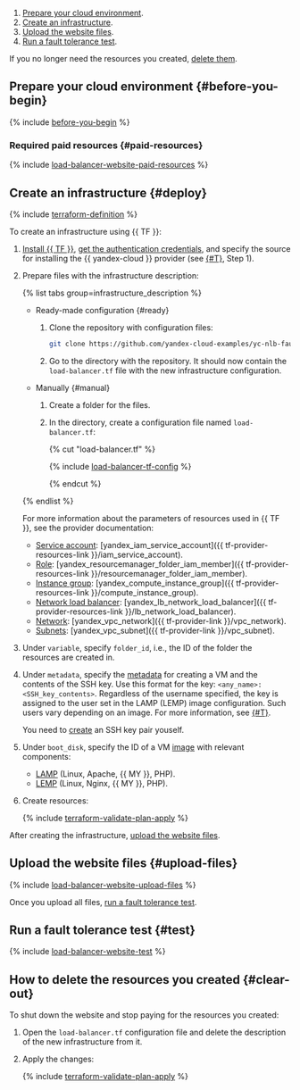 1. [Prepare your cloud environment](#before-you-begin).
1. [Create an infrastructure](#deploy).
1. [Upload the website files](#upload-files).
1. [Run a fault tolerance test](#test).

If you no longer need the resources you created, [delete them](#clear-out).

## Prepare your cloud environment {#before-you-begin}

{% include [before-you-begin](../_tutorials_includes/before-you-begin.md) %}


### Required paid resources {#paid-resources}

{% include [load-balancer-website-paid-resources](../_tutorials_includes/load-balancer-website/paid-resources.md) %}


## Create an infrastructure {#deploy}

{% include [terraform-definition](../_tutorials_includes/terraform-definition.md) %}

To create an infrastructure using {{ TF }}:

1. [Install {{ TF }}](../../tutorials/infrastructure-management/terraform-quickstart.md#install-terraform), [get the authentication credentials](../../tutorials/infrastructure-management/terraform-quickstart.md#get-credentials), and specify the source for installing the {{ yandex-cloud }} provider (see [{#T}](../../tutorials/infrastructure-management/terraform-quickstart.md#configure-provider), Step 1).
1. Prepare files with the infrastructure description:

    {% list tabs group=infrastructure_description %}

    - Ready-made configuration {#ready}

      1. Clone the repository with configuration files:

         ```bash
         git clone https://github.com/yandex-cloud-examples/yc-nlb-fault-tolerant-site.git
         ```

      1. Go to the directory with the repository. It should now contain the `load-balancer.tf` file with the new infrastructure configuration.

    - Manually {#manual}

      1. Create a folder for the files.
      1. In the directory, create a configuration file named `load-balancer.tf`:

          {% cut "load-balancer.tf" %}

          {% include [load-balancer-tf-config](../../_includes/web/load-balancer-tf-config.md) %}

          {% endcut %}

    {% endlist %}

    For more information about the parameters of resources used in {{ TF }}, see the provider documentation:

    * [Service account](../../iam/concepts/users/service-accounts.md): [yandex_iam_service_account]({{ tf-provider-resources-link }}/iam_service_account).
    * [Role](../../iam/concepts/access-control/roles.md): [yandex_resourcemanager_folder_iam_member]({{ tf-provider-resources-link }}/resourcemanager_folder_iam_member).
    * [Instance group](../../compute/concepts/instance-groups/index.md): [yandex_compute_instance_group]({{ tf-provider-resources-link }}/compute_instance_group).
    * [Network load balancer](../../network-load-balancer/concepts/index.md): [yandex_lb_network_load_balancer]({{ tf-provider-resources-link }}/lb_network_load_balancer).
    * [Network](../../vpc/concepts/network.md#network): [yandex_vpc_network]({{ tf-provider-link }}/vpc_network).
    * [Subnets](../../vpc/concepts/network.md#subnet): [yandex_vpc_subnet]({{ tf-provider-link }}/vpc_subnet).


1. Under `variable`, specify `folder_id`, i.e., the ID of the folder the resources are created in.
1. Under `metadata`, specify the [metadata](../../compute/concepts/vm-metadata.md) for creating a VM and the contents of the SSH key. Use this format for the key: `<any_name>:<SSH_key_contents>`. Regardless of the username specified, the key is assigned to the user set in the LAMP (LEMP) image configuration. Such users vary depending on an image. For more information, see [{#T}](../../compute/concepts/vm-metadata.md#keys-processed-in-public-images).

    You need to [create](../../compute/operations/vm-connect/ssh.md) an SSH key pair youself.

1. Under `boot_disk`, specify the ID of a VM [image](../../compute/operations/images-with-pre-installed-software/get-list.md) with relevant components:

    * [LAMP](/marketplace/products/yc/lamp) (Linux, Apache, {{ MY }}, PHP).
    * [LEMP](/marketplace/products/yc/lemp) (Linux, Nginx, {{ MY }}, PHP).

1. Create resources:

    {% include [terraform-validate-plan-apply](../_tutorials_includes/terraform-validate-plan-apply.md) %}

After creating the infrastructure, [upload the website files](#upload-files).


## Upload the website files {#upload-files}

{% include [load-balancer-website-upload-files](../_tutorials_includes/load-balancer-website/upload-files.md) %}

Once you upload all files, [run a fault tolerance test](#test).


## Run a fault tolerance test {#test}

{% include [load-balancer-website-test](../_tutorials_includes/load-balancer-website/test.md) %}


## How to delete the resources you created {#clear-out}

To shut down the website and stop paying for the resources you created:

1. Open the `load-balancer.tf` configuration file and delete the description of the new infrastructure from it.
1. Apply the changes:

    {% include [terraform-validate-plan-apply](../_tutorials_includes/terraform-validate-plan-apply.md) %}
